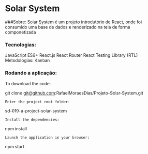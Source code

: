 # Solar System


###Sobre:
Solar System é um projeto introdutório de React, onde foi consumido uma base de dados e renderizado na tela de forma componetizada

### Tecnologias:
JavaScript ES6+
React.js
React Router
React Testing Library (RTL)
Metodologias:
Kanban

### Rodando a aplicação:
To download the code:

git clone git@github.com:RafaelMoraesDias/Projeto-Solar-System.git
```
Enter the project root folder:
```
sd-019-a-project-solar-system
```
Install the dependencies:
```
npm install
```
Launch the application in your browser:
```
npm start
